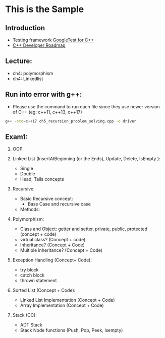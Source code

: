 # This is the Sample

## Introduction
- Testing framework [GoogleTest for C++](https://google.github.io/googletest/)
- [C++ Developer Roadmap](https://roadmap.sh/cpp)

## Lecture:
- ch4: polymorphism
- ch4: Linkedlist

## Run into error with g++:
- Please use the command to run each file since they use newer version of C++ (eg: c++11, c++13, c++17)
```bash
g++ -std=c++17 ch5_recursion_problem_solving.cpp -o driver
```
## Exam1:
1. OOP
2. Linked List (InsertAtBeginning (or the Ends), Update, Delete, IsEmpty ):
    - Single
    - Double
    - Head, Tails concepts

3. Recursive:
    - Basic Recursive concept:
        - Base Case and recursive case
    - Methods:
        
4. Polymorphism:
    - Class and Object: getter and setter, private, public, protected (concept + code)
    - virtual class? (Concept + code)
    - Inheritance? (Concept + Code)
    - Multiple inheritance? (Concept + Code)
    
5. Exception Handling (Concept+ Code):
    - try block
    - catch block
    - thrown statement

6. Sorted List (Concept + Code):
    - Linked List Implementation (Concept + Code)
    - Array Implementation (Concept + Code)

7. Stack (CC):
    - ADT Stack
    - Stack Node functions (Push, Pop, Peek, Isempty)